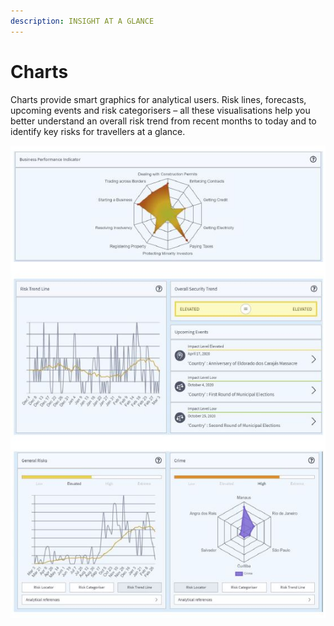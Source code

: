 ```yaml
---
description: INSIGHT AT A GLANCE
---
```


# Charts

Charts provide smart graphics for analytical users. Risk lines, forecasts, upcoming events and risk categorisers – all these visualisations help you better understand an overall risk trend from recent months to today and to identify key risks for travellers at a glance.

![](../.gitbook/assets/country-information-charts.JPG)

